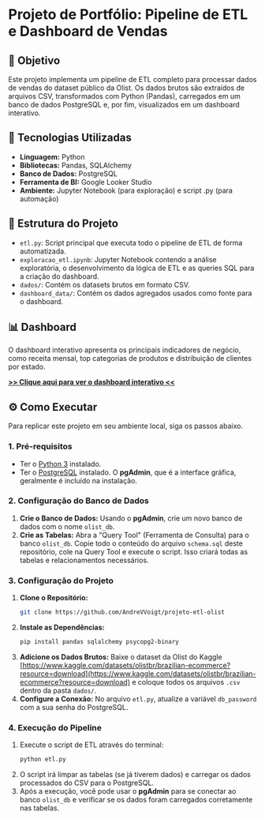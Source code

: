 # Projeto de Portfólio: Pipeline de ETL e Dashboard de Vendas

## 🎯 Objetivo
Este projeto implementa um pipeline de ETL completo para processar dados de vendas do dataset público da Olist. Os dados brutos são extraídos de arquivos CSV, transformados com Python (Pandas), carregados em um banco de dados PostgreSQL e, por fim, visualizados em um dashboard interativo.

## 🚀 Tecnologias Utilizadas
- **Linguagem:** Python
- **Bibliotecas:** Pandas, SQLAlchemy
- **Banco de Dados:** PostgreSQL
- **Ferramenta de BI:** Google Looker Studio
- **Ambiente:** Jupyter Notebook (para exploração) e script .py (para automação)

## 📁 Estrutura do Projeto
- `etl.py`: Script principal que executa todo o pipeline de ETL de forma automatizada.
- `exploracao_etl.ipynb`: Jupyter Notebook contendo a análise exploratória, o desenvolvimento da lógica de ETL e as queries SQL para a criação do dashboard.
- `dados/`: Contém os datasets brutos em formato CSV.
- `dashboard_data/`: Contém os dados agregados usados como fonte para o dashboard.

## 📊 Dashboard
O dashboard interativo apresenta os principais indicadores de negócio, como receita mensal, top categorias de produtos e distribuição de clientes por estado.

**[>> Clique aqui para ver o dashboard interativo <<](https://lookerstudio.google.com/reporting/74848e0d-43a6-4637-bb43-b380ca1b9603)**

## ⚙️ Como Executar

Para replicar este projeto em seu ambiente local, siga os passos abaixo.

### 1. Pré-requisitos
- Ter o [Python 3](https://www.python.org/downloads/) instalado.
- Ter o [PostgreSQL](https://www.postgresql.org/download/) instalado. O **pgAdmin**, que é a interface gráfica, geralmente é incluído na instalação.

### 2. Configuração do Banco de Dados
1.  **Crie o Banco de Dados:** Usando o **pgAdmin**, crie um novo banco de dados com o nome `olist_db`.
2.  **Crie as Tabelas:** Abra a "Query Tool" (Ferramenta de Consulta) para o banco `olist_db`. Copie todo o conteúdo do arquivo `schema.sql` deste repositório, cole na Query Tool e execute o script. Isso criará todas as tabelas e relacionamentos necessários.

### 3. Configuração do Projeto
1.  **Clone o Repositório:**
    ```bash
    git clone https://github.com/AndreVVoigt/projeto-etl-olist
    ```
2.  **Instale as Dependências:**
    ```bash
    pip install pandas sqlalchemy psycopg2-binary
    ```
3.  **Adicione os Dados Brutos:** Baixe o dataset da Olist do Kaggle [https://www.kaggle.com/datasets/olistbr/brazilian-ecommerce?resource=download](https://www.kaggle.com/datasets/olistbr/brazilian-ecommerce?resource=download) e coloque todos os arquivos `.csv` dentro da pasta `dados/`.
4.  **Configure a Conexão:** No arquivo `etl.py`, atualize a variável `db_password` com a sua senha do PostgreSQL.

### 4. Execução do Pipeline
1.  Execute o script de ETL através do terminal:
    ```bash
    python etl.py
    ```
2.  O script irá limpar as tabelas (se já tiverem dados) e carregar os dados processados do CSV para o PostgreSQL.
3.  Após a execução, você pode usar o **pgAdmin** para se conectar ao banco `olist_db` e verificar se os dados foram carregados corretamente nas tabelas.
